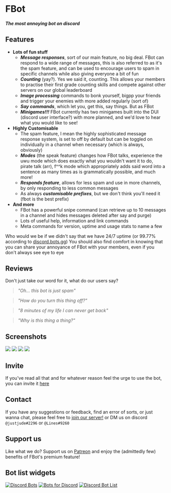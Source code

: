 # **FBot**
##### *The most annoying bot on discord*

## Features
- **Lots of fun stuff**
 	- ***Message responses***, sort of our main feature, no big deal. FBot can respond to a wide range of messages, this is also referred to as it's the spam feature, and can be used to encourage users to spam in specific channels while also giving everyone a bit of fun
 	- ***Counting*** (yay?). Yes we said it, counting. This allows your members to practise their first grade counting skills and compete against other servers on our global leaderboard
 	- ***Image processing*** commands to bonk yourself, bigpp your friends and trigger your enemies with more added regularly (sort of)
 	- ***Say commands***, which let you, get this, say things. But as FBot
 	- ***Minigames!!!*** FBot currently has two minigames built into the DUI (discord user interface?) with more planned, and we'd love to hear what you would like to see!
- **Highly Customisable**
  - The spam feature, I mean the highly sophisticated message response system, is set to off by default but can be toggled on individually in a channel when necessary (which is always, obviously)
  - ***Modes*** (the speak feature) changes how FBot talks, experience the uwu mode which does exactly what you wouldn't want it to do, pirate talk (arr), f^^k mode which appropriately adds said word into a sentence as many times as is grammatically possible, and much more!
  - ***Responds feature***, allows for less spam and use in more channels, by only responding to less common messages
  - As always ***customisable prefixes***, but we don't think you'll need it (fbot is the best prefix)
- **And more**
 	- FBot has a powerful snipe command (can retrieve up to 10 messages in a channel and hides messages deleted after say and purge)
 	- Lots of useful help, information and link commands
 	- Meta commands for version, uptime and usage stats to name a few

Who would we be if we didn't say that we have 24/7 uptime (or 99.77% according to [discord.bots.gg](https://discord.bots.gg/bots/711934102906994699))
You should also find comfort in knowing that you can share your annoyance of FBot with your members, even if you don't always see eye to eye

## **Reviews**
Don't just take our word for it, what do our users say?
 > *"Oh... this bot is just spam"*
 
 > *"How do you turn this thing off?"*
 
 > *"8 minutes of my life I can never get back"*
 
 > *"Why is this thing a thing?"*

## **Screenshots**

[![](https://cdn.discordapp.com/attachments/829402002991349781/843635450618576896/unknown.png)](https://github.com/judev1/FBot)
[![](https://cdn.discordapp.com/attachments/829402002991349781/843634247565574144/unknown.png)](https://github.com/judev1/FBot)
[![](https://cdn.discordapp.com/attachments/829402002991349781/843633872570417182/unknown.png)](https://github.com/judev1/FBot)
[![](https://cdn.discordapp.com/attachments/829402002991349781/843632816503783514/unknown.png)](https://github.com/judev1/FBot)

## **Invite**
If you've read all that and for whatever reason feel the urge to use the bot, you can invite it [here](https://fbot.breadhub.uk/invite)
 
## **Contact**
If you have any suggestions or feedback, find an error of sorts, or just wanna chat, please feel free to [join our server!](https://fbot.breadhub.uk/server) or DM us on discord `@justjude#2296` or `@Lines#9260`

## **Support us**
Like what we do? Support us on [Patreon](https://www.patreon.com/fbotbot) and enjoy the (admittedly few) benefits of FBot's premium feature!

## **Bot list widgets**
[![Discord Bots](https://top.gg/api/widget/711934102906994699.svg)](https://top.gg/bot/711934102906994699)
[![Bots for Discord](https://botsfordiscord.com/api/bot/711934102906994699/widget)](https://botsfordiscord.com/bots/711934102906994699)
[![Discord Bot List](https://discordbotlist.com/bots/fbot/widget)](https://discordbotlist.com/bots/fbot)
